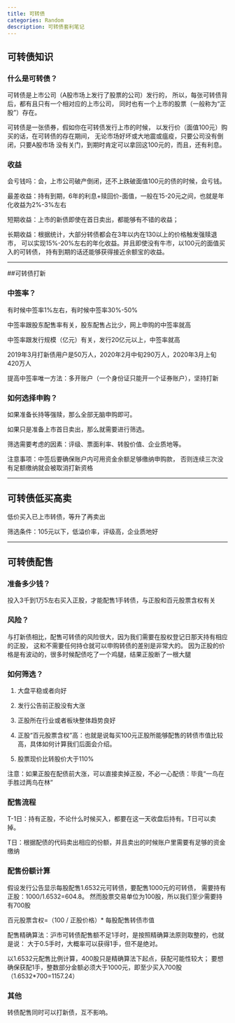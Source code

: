 ```yaml
---
title: 可转债
categories: Random
description: 可转债套利笔记
---
```



## 可转债知识

### 什么是可转债？

可转债是上市公司（A股市场上发行了股票的公司）发行的，
所以，每张可转债背后，都有且只有一个相对应的上市公司，
同时也有一个上市的股票（一般称为“正股”）存在。

可转债是一张债券，假如你在可转债发行上市的时候，
以发行价（面值100元）购买的话，在可转债的存在期间，
无论市场好坏或大地震或瘟疫，只要公司没有倒闭，只要A股市场
没有关门，到期时肯定可以拿回这100元的，而且，还有利息。


### 收益

会亏钱吗：会，上市公司破产倒闭，还不上跌破面值100元的债的时候，会亏钱。

最差收益：持有到期，6年的利息+赎回价-面值，一般在15-20元之间，也就是年化收益为2%-3%左右

短期收益：上市的新债即使在首日卖出，都能够有不错的收益；

长期收益：根据统计，大部分转债都会在3年以内在130以上的价格触发强赎退市，
可以实现15%-20%左右的年化收益。并且即使没有牛市，以100元的面值买入的可转债，
持有到期的话还能够获得接近余额宝的收益。


---


##可转债打新

### 中签率？

有时候中签率1%左右，有时候中签率30%-50%

中签率跟股东配售率有关，股东配售占比少，网上申购的中签率就高

中签率跟发行规模（亿元）有关，发行20亿元以上，中签率就高

2019年3月打新债用户是50万人，2020年2月中旬290万人，2020年3月上旬420万人

提高中签率唯一方法：多开账户（一个身份证只能开一个证券账户），坚持打新


### 如何选择申购？

如果准备长持等强赎，那么全部无脑申购即可。

如果只是准备上市首日卖出，那么就需要进行筛选。

筛选需要考虑的因素：评级、票面利率、转股价值、企业质地等。

注意事项：中签后要确保账户内可用资金余额足够缴纳申购款，
否则连续三次没有足额缴纳就会被取消打新资格


---


## 可转债低买高卖

低价买入已上市转债，等升了再卖出

筛选条件：105元以下，低溢价率，评级高，企业质地好


---


## 可转债配售

### 准备多少钱？

投入3千到1万5左右买入正股，才能配售1手转债，与正股和百元股票含权有关


### 风险？

与打新债相比，配售可转债的风险很大，因为我们需要在股权登记日那天持有相应的正股，
这和不需要任何持仓就可以申购转债的差别是非常大的。
因为正股的价格是有波动的，很多时候配债吃了一个鸡腿，结果正股断了一根大腿


### 如何筛选？

1. 大盘平稳或者向好

1. 发行公告前正股没有大涨

1. 正股所在行业或者板块整体趋势良好

1. 正股“百元股票含权”高：也就是说每买100元正股所能够配售的转债市值比较高，具体如何计算我们后面会介绍。

1. 股票现价比转股价大于110%

注意：如果正股在配债前大涨，可以直接卖掉正股，不必一心配债：毕竟“一鸟在手胜过两鸟在林”


### 配售流程

T-1日：持有正股，不论什么时候买入，都要在这一天收盘后持有。T日可以卖掉。

T日：根据配债的代码卖出相应的份额，并且卖出的时候账户里需要有足够的资金缴纳


### 配售份额计算

假设发行公告显示每股配售1.6532元可转债，要配售1000元的可转债，
需要持有正股：1000/1.6532=604.8。
然而股票交易单位为100股，所以我们至少需要持有700股

百元股票含权=（100 / 正股价格）* 每股配售转债市值

配售精确算法：沪市可转债配售额不足1手时，是按照精确算法原则取整的，也就是说：
大于0.5手时，大概率可以获得1手，但不是绝对。

以1.6532元配售比例计算，400股只是精确算法下起点，获配可能性较大；
要想确保获配1手，整数部分金额必须大于1000元，即至少买入700股（1.6532*700=1157.24）

### 其他

转债配售同时可以打新债，互不影响。
